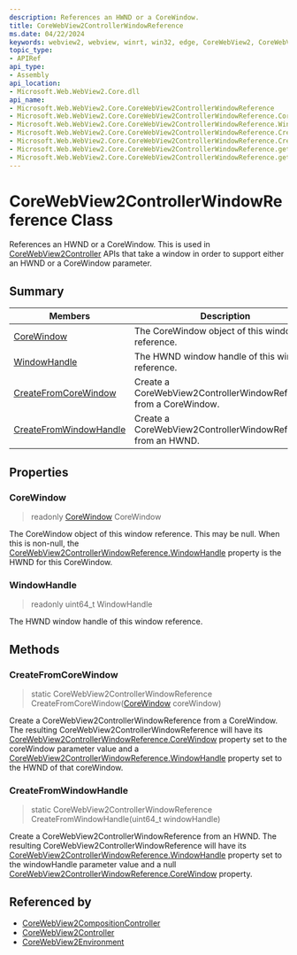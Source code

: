 ```yaml
---
description: References an HWND or a CoreWindow.
title: CoreWebView2ControllerWindowReference
ms.date: 04/22/2024
keywords: webview2, webview, winrt, win32, edge, CoreWebView2, CoreWebView2Controller, browser control, edge html, CoreWebView2ControllerWindowReference
topic_type:
- APIRef
api_type:
- Assembly
api_location:
- Microsoft.Web.WebView2.Core.dll
api_name:
- Microsoft.Web.WebView2.Core.CoreWebView2ControllerWindowReference
- Microsoft.Web.WebView2.Core.CoreWebView2ControllerWindowReference.CoreWindow
- Microsoft.Web.WebView2.Core.CoreWebView2ControllerWindowReference.WindowHandle
- Microsoft.Web.WebView2.Core.CoreWebView2ControllerWindowReference.CreateFromCoreWindow
- Microsoft.Web.WebView2.Core.CoreWebView2ControllerWindowReference.CreateFromWindowHandle
- Microsoft.Web.WebView2.Core.CoreWebView2ControllerWindowReference.get_CoreWindow
- Microsoft.Web.WebView2.Core.CoreWebView2ControllerWindowReference.get_WindowHandle
---
```


# CoreWebView2ControllerWindowReference Class



References an HWND or a CoreWindow.
This is used in [CoreWebView2Controller](corewebview2controller.md) APIs that take a window in order to support either an HWND or a CoreWindow parameter.

## Summary

Members|Description
--|--
[CoreWindow](#corewindow) | The CoreWindow object of this window reference.
[WindowHandle](#windowhandle) | The HWND window handle of this window reference.
[CreateFromCoreWindow](#createfromcorewindow) | Create a CoreWebView2ControllerWindowReference from a CoreWindow.
[CreateFromWindowHandle](#createfromwindowhandle) | Create a CoreWebView2ControllerWindowReference from an HWND.

## Properties

### CoreWindow

> readonly  [CoreWindow](/uwp/api/Windows.UI.Core.CoreWindow) CoreWindow

The CoreWindow object of this window reference.
This may be null. When this is non-null, the [CoreWebView2ControllerWindowReference.WindowHandle](corewebview2controllerwindowreference.md#windowhandle) property is the HWND for this CoreWindow.

### WindowHandle

> readonly  uint64_t WindowHandle

The HWND window handle of this window reference.



## Methods

### CreateFromCoreWindow

> static CoreWebView2ControllerWindowReference CreateFromCoreWindow([CoreWindow](/uwp/api/Windows.UI.Core.CoreWindow) coreWindow)

Create a CoreWebView2ControllerWindowReference from a CoreWindow.
The resulting CoreWebView2ControllerWindowReference will have its [CoreWebView2ControllerWindowReference.CoreWindow](corewebview2controllerwindowreference.md#corewindow) property set to the coreWindow parameter value and a [CoreWebView2ControllerWindowReference.WindowHandle](corewebview2controllerwindowreference.md#windowhandle) property set to the HWND of that coreWindow.



### CreateFromWindowHandle

> static CoreWebView2ControllerWindowReference CreateFromWindowHandle(uint64_t windowHandle)

Create a CoreWebView2ControllerWindowReference from an HWND.
The resulting CoreWebView2ControllerWindowReference will have its [CoreWebView2ControllerWindowReference.WindowHandle](corewebview2controllerwindowreference.md#windowhandle) property set to the windowHandle parameter value and a null [CoreWebView2ControllerWindowReference.CoreWindow](corewebview2controllerwindowreference.md#corewindow) property.






## Referenced by

- [CoreWebView2CompositionController](corewebview2compositioncontroller.md)
- [CoreWebView2Controller](corewebview2controller.md)
- [CoreWebView2Environment](corewebview2environment.md)
